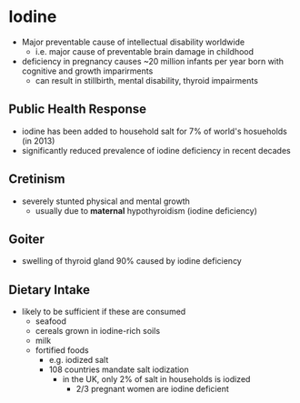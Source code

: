 # Iodine
- Major preventable cause of intellectual disability worldwide
	- i.e. major cause of preventable brain damage in childhood
- deficiency in pregnancy causes ~20 million infants per year born with cognitive and growth imparirments
	- can result in stillbirth, mental disability, thyroid impairments
## Public Health Response
- iodine has been added to household salt for 7% of world's hosueholds (in 2013)
- significantly reduced prevalence of iodine deficiency in recent decades
## Cretinism
- severely stunted physical and mental growth
	- usually due to **maternal** hypothyroidism (iodine deficiency)
## Goiter
- swelling of thyroid gland 90% caused by iodine deficiency
## Dietary Intake
- likely to be sufficient if these are consumed
	- seafood
	- cereals grown in iodine-rich soils
	- milk
	- fortified foods
		- e.g. iodized salt
		- 108 countries mandate salt iodization
			- in the UK, only 2% of salt in households is iodized
				- 2/3 pregnant women are iodine deficient
